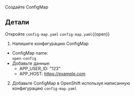 Создайте ConfigMap

## Детали

Откройте `config-map.yaml`
`config-map.yaml`{{open}}

1. Напишите конфигурацию ConfigMap

- ConfigMap name: \
  `open-config`
- Добавьте данные:
  - APP_USER_ID: "123"
  - APP_HOST: https://example.com

2. Добавьте ConfigMap в OpenShift используя написанную конфигурацию `config-map.yaml`
